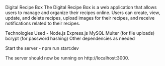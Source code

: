 Digital Recipe Box
		The Digital Recipe Box is a web application that allows users to manage and organize their recipes online. Users can create, view, update, and delete recipes, upload images for their recipes, and receive notifications related to their recipes.

Technologies Used -
		Node.js
		Express.js
		MySQL
		Multer (for file uploads)
		bcrypt (for password hashing)
		Other dependencies as needed

Start the server - npm run start:dev

The server should now be running on http://localhost:3000.

